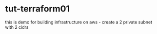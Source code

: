 # tut-terraform01
this is demo for building infrastructure on aws - create a 2 private subnet with 2 cidrs

